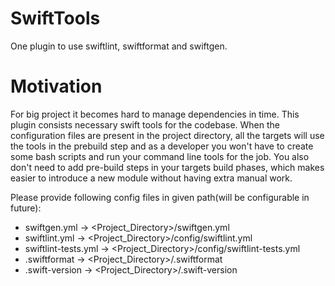 # SwiftTools

One plugin to use swiftlint, swiftformat and swiftgen.

# Motivation

For big project it becomes hard to manage dependencies in time. This plugin consists necessary swift tools for the codebase. When the configuration files are present in the project directory, all the targets will use the tools in the prebuild step and as a developer you won't have to create some bash scripts and run your command line tools for the job. You also don't need to add pre-build steps in your targets build phases, which makes easier to introduce a new module without having extra manual work.

Please provide following config files in given path(will be configurable in future):

- swiftgen.yml -> <Project_Directory>/swiftgen.yml
- swiftlint.yml -> <Project_Directory>/config/swiftlint.yml
- swiftlint-tests.yml -> <Project_Directory>/config/swiftlint-tests.yml
- .swiftformat -> <Project_Directory>/.swiftformat
- .swift-version -> <Project_Directory>/.swift-version
